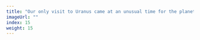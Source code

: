 ```yaml
---
title: "Our only visit to Uranus came at an unusual time for the planet"
imageUrl: ""
index: 15
weight: 15
---
```

